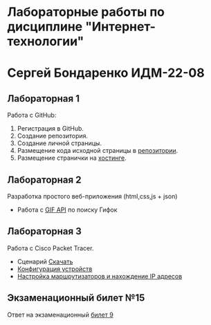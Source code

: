 # Лабораторные работы по дисциплине "Интернет-технологии"

# Сергей Бондаренко ИДМ-22-08

## Лабораторная 1
Работа с GitHub:
1. Регистрация в GitHub.
2. Создание репозитория.
3. Создание личной страницы.
4. Размещение кода исходной страницы в [репозитории](https://github.com/sergeybond99/Internet-technologies). 
5. Размещение странички на [хостинге](https://sergeybond99.github.io/Internet-technologies/).

## Лабораторная 2
Разработка простого веб-приложения (html,css,js + json)
+ Работа с [GIF API](https://github.com/sergeybond99/Internet-technologies/blob/master/API/index.html) по поиску Гифок

## Лабораторная 3
Работа с Cisco Packet Tracer.
* Сценарий [Скачать](https://github.com/sergeybond99/Internet-technologies/blob/master/Cisco/Проект.pka)
* [Конфигурация устройств](https://github.com/sergeybond99/Internet-technologies/blob/master/Cisco/Конфигурация%20устройств.pdf)
* [Настройка маршрутизаторов и нахождение IP адресов](https://github.com/sergeybond99/Internet-technologies/blob/master/Cisco/Настройка%20маршрутизаторов%20и%20нахождение%20IP%20адресов.txt)

## Экзаменационный билет №15
Ответ на экзаменационный [билет 9](https://github.com/stankin/inet-2022/wiki/exam09)

